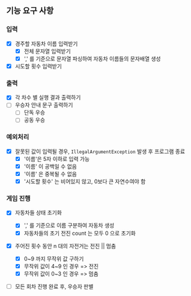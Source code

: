 ## 기능 요구 사항
### 입력
- [x] 경주할 자동차 이름 입력받기
  - [x] 전체 문자열 입력받기
  - [x] ',' 를 기준으로 문자열 파싱하여 자동차 이름들의 문자배열 생성
- [x] 시도할 횟수 입력받기

### 출력
- [x] 각 차수 별 실행 결과 출력하기
- [ ] 우승자 안내 문구 출력하기
  - [ ] 단독 우승
  - [ ] 공동 우승

### 예외처리
- [x] 잘못된 값이 입력될 경우, `IllegalArgumentException` 발생 후 프로그램 종료
    - [x] '이름'은 5자 이하로 입력 가능
    - [x] '이름' 이 공백일 수 없음
    - [x] '이름' 은 중복될 수 없음
    - [x] '시도할 횟수' 는 비어있지 않고, 0보다 큰 자연수여야 함

### 게임 진행
- [x] 자동차들 상태 초기화
  - [x] ',' 를 기준으로 이름 구분하여 자동차 생성
  - [x] 자동차들의 초기 전진 count 는 모두 0 으로 초기화
- [x] 주어진 횟수 동안 n 대의 자전거는 전진 || 멈춤
    - [x] 0~9 까지 무작위 값 구하기
    - [x] 무작위 값이 4~9 인 경우 => 전진
    - [x] 무작위 값이 0~3 인 경우 => 멈춤
- [ ] 모든 회차 진행 완료 후, 우승자 판별
  